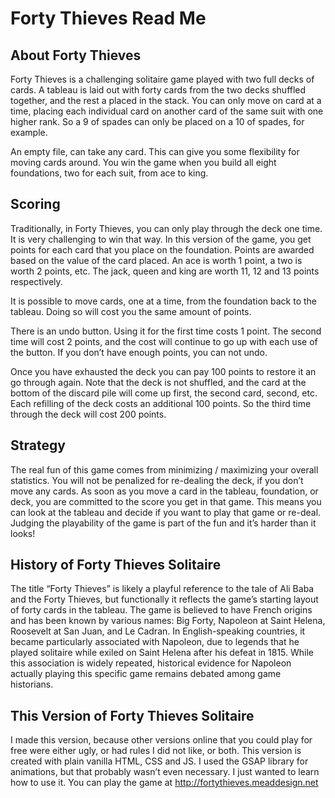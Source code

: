 # Forty Thieves Read Me

## About Forty Thieves

Forty Thieves is a challenging solitaire game played with two full decks of cards. A tableau is laid out with forty cards from the two decks shuffled together, and the rest a placed in the stack. You can only move on card at a time, placing each individual card on another card of the same suit with one higher rank. So a 9 of spades can only be placed on a 10 of spades, for example. 

An empty file, can take any card. This can give you some flexibility for moving cards around. You win the game when you build all eight foundations, two for each suit, from ace to king.

## Scoring

Traditionally, in Forty Thieves, you can only play through the deck one time. It is very challenging to win that way. In this version of the game, you get points for each card that you place on the foundation. Points are awarded based on the value of the card placed. An ace is worth 1 point, a two is worth 2 points, etc. The jack, queen and king are worth 11, 12 and 13 points respectively.

It is possible to move cards, one at a time, from the foundation back to the tableau. Doing so will cost you the same amount of points.

There is an undo button. Using it for the first time costs 1 point. The second time will cost 2 points, and the cost will continue to go up with each use of the button. If you don’t have enough points, you can not undo.

Once you have exhausted the deck you can pay 100 points to restore it an go through again. Note that the deck is not shuffled, and the card at the bottom of the discard pile will come up first, the second card, second, etc. Each refilling of the deck costs an additional 100 points. So the third time through the deck will cost 200 points.

## Strategy

The real fun of this game comes from minimizing / maximizing your overall statistics. You will not be penalized for re-dealing the deck, if you don’t move any cards. As soon as you move a card in the tableau, foundation, or deck, you are committed to the score you get in that game. This means you can look at the tableau and decide if you want to play that game or re-deal. Judging the playability of the game is part of the fun and it’s harder than it looks!

## History of Forty Thieves Solitaire

The title “Forty Thieves” is likely a playful reference to the tale of Ali Baba and the Forty Thieves, but functionally it reflects the game’s starting layout of forty cards in the tableau. The game is believed to have French origins and has been known by various names: Big Forty, Napoleon at Saint Helena, Roosevelt at San Juan, and Le Cadran. In English-speaking countries, it became particularly associated with Napoleon, due to legends that he played solitaire while exiled on Saint Helena after his defeat in 1815. While this association is widely repeated, historical evidence for Napoleon actually playing this specific game remains debated among game historians.

## This Version of Forty Thieves Solitaire

I made this version, because other versions online that you could play for free were either ugly, or had rules I did not like, or both. This version is created with plain vanilla HTML, CSS and JS. I used the GSAP library for animations, but that probably wasn’t even necessary. I just wanted to learn how to use it. You can play the game at http://fortythieves.meaddesign.net
